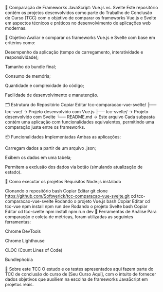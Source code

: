 📘 Comparação de Frameworks JavaScript: Vue.js vs. Svelte
Este repositório contém os projetos desenvolvidos como parte do Trabalho de Conclusão de Curso (TCC) com o objetivo de comparar os frameworks Vue.js e Svelte em aspectos técnicos e práticos no desenvolvimento de aplicações web modernas.

🎯 Objetivo
Avaliar e comparar os frameworks Vue.js e Svelte com base em critérios como:

Desempenho da aplicação (tempo de carregamento, interatividade e responsividade);

Tamanho do bundle final;

Consumo de memória;

Quantidade e complexidade do código;

Facilidade de desenvolvimento e manutenção.

🗂 Estrutura do Repositório
Copiar
Editar
tcc-comparacao-vue-svelte/
├── tcc-vue/       → Projeto desenvolvido com Vue.js
├── tcc-svelte/    → Projeto desenvolvido com Svelte
└── README.md      → Este arquivo
Cada subpasta contém uma aplicação com funcionalidades equivalentes, permitindo uma comparação justa entre os frameworks.

📦 Funcionalidades Implementadas
Ambas as aplicações:

Carregam dados a partir de um arquivo .json;

Exibem os dados em uma tabela;

Permitem a exclusão dos dados via botão (simulando atualização de estado).

🚀 Como executar os projetos
Requisitos
Node.js instalado

Clonando o repositório
bash
Copiar
Editar
git clone https://github.com/Softwerick/tcc-comparacao-vue-svelte.git
cd tcc-comparacao-vue-svelte
Rodando o projeto Vue.js
bash
Copiar
Editar
cd tcc-vue
npm install
npm run dev
Rodando o projeto Svelte
bash
Copiar
Editar
cd tcc-svelte
npm install
npm run dev
🧪 Ferramentas de Análise
Para comparação e coleta de métricas, foram utilizadas as seguintes ferramentas:

Chrome DevTools

Chrome Lighthouse

CLOC (Count Lines of Code)

Bundlephobia

📄 Sobre este TCC
O estudo e os testes apresentados aqui fazem parte do TCC de conclusão do curso de [Seu Curso Aqui], com o intuito de fornecer dados objetivos que auxiliem na escolha de frameworks JavaScript em projetos reais.
